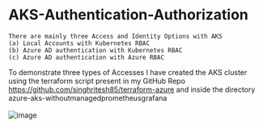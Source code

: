 # AKS-Authentication-Authorization

```
There are mainly three Access and Identity Options with AKS
(a) Local Accounts with Kubernetes RBAC
(b) Azure AD authentication with Kubernetes RBAC
(c) Azure AD authentication with Azure RBAC 
```
To demonstrate three types of Accesses I have created the AKS cluster using the terraform script present in my GitHub Repo https://github.com/singhritesh85/terraform-azure and inside the directory azure-aks-withoutmanagedprometheusgrafana
<br><br/>
![image](https://github.com/singhritesh85/AKS-Authentication-Authorization/assets/56765895/c9b0fd50-af67-4700-8d5e-0aace3a03ace)
